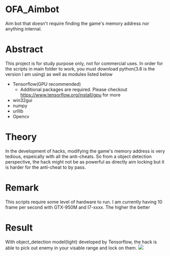 # OFA_Aimbot
Aim bot that doesn't require finding the game's memory address nor anything internal.

# Abstract
This project is for study purpose only, not for commercial uses. 
In order for the scripts in main folder to work, you must download python(3.6 is the version I am using) as well as modules listed below
  * Tensorflow(GPU recommended)
    * Additional packages are required. Please checkout https://www.tensorflow.org/install/gpu for more
  * win32gui
  * numpy
  * urllib
  * Opencv

# Theory
In the development of hacks, modifying the game's memory address is very tedious, espeically with all the anti-cheats. So from a object detection perspective, the hack might not be as powerful as directly aim locking but it is harder for the anti-cheat to by pass. 

# Remark
This scripts require some level of hardware to run. I am currently having 10 frame per second with GTX-950M and I7-xxxx. The higher the better

# Result
With object_detection model(light) developed by Tensorflow, the hack is able to pick out enemy in your visable range and lock on them.
![](OFA.gif)
